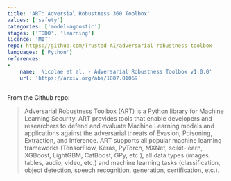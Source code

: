 ```yaml
---
title: 'ART: Adversial Robustness 360 Toolbox'
values: ['safety']
categories: ['model-agnostic']
stages: ['TODO', 'learning']
licence: 'MIT'
repo: https://github.com/Trusted-AI/adversarial-robustness-toolbox 
languages: ['Python']
references: 
-
    name: 'Nicolae et al. - Adversarial Robustness Toolbox v1.0.0'
    url: 'https://arxiv.org/abs/1807.01069'
---
```


<!-- TODO check whether it's really model agnostic -->

From the Github repo:

> Adversarial Robustness Toolbox (ART) is a Python library for Machine Learning Security. ART provides tools that enable developers and researchers to defend and evaluate Machine Learning models and applications against the adversarial threats of Evasion, Poisoning, Extraction, and Inference. ART supports all popular machine learning frameworks (TensorFlow, Keras, PyTorch, MXNet, scikit-learn, XGBoost, LightGBM, CatBoost, GPy, etc.), all data types (images, tables, audio, video, etc.) and machine learning tasks (classification, object detection, speech recognition, generation, certification, etc.).
